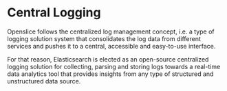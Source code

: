 # Central Logging

Openslice follows the centralized log management concept, i.e. a type of logging solution system that consolidates the log data from different services and pushes it to a central, accessible and easy-to-use interface. 

For that reason, Elasticsearch is elected as an open-source centralized logging solution for collecting, parsing and storing logs towards a real-time data analytics tool that provides insights from any type of structured and unstructured data source.